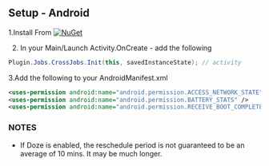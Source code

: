 ## Setup - Android

1.Install From [![NuGet](https://img.shields.io/nuget/v/Plugin.Jobs.svg?maxAge=2592000)](https://www.nuget.org/packages/Plugin.Jobs/)

2. In your Main/Launch Activity.OnCreate - add the following
```csharp
Plugin.Jobs.CrossJobs.Init(this, savedInstanceState); // activity
```


3.Add the following to your AndroidManifest.xml

```xml
<uses-permission android:name="android.permission.ACCESS_NETWORK_STATE" />
<uses-permission android:name="android.permission.BATTERY_STATS" />	
<uses-permission android:name="android.permission.RECEIVE_BOOT_COMPLETED" />
```


### NOTES
* If Doze is enabled, the reschedule period is not guaranteed to be an average of 10 mins.  It may be much longer. 